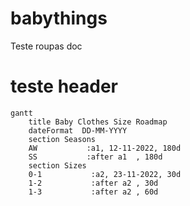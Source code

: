 # babythings
Teste roupas doc

<h1>teste header</h1>

```mermaid
gantt
    title Baby Clothes Size Roadmap
    dateFormat  DD-MM-YYYY
    section Seasons
    AW           :a1, 12-11-2022, 180d
    SS           :after a1  , 180d
    section Sizes
    0-1           :a2, 23-11-2022, 30d
    1-2           :after a2 , 30d
    1-3           :after a2 , 60d
    
```